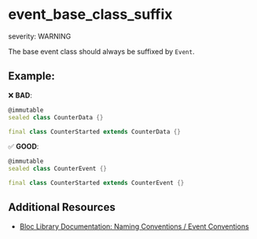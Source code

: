 # event_base_class_suffix

severity: WARNING

The base event class should always be suffixed by `Event`.

## Example:

❌ **BAD**:

```dart
@immutable
sealed class CounterData {}

final class CounterStarted extends CounterData {}
```

✅ **GOOD**:

```dart
@immutable
sealed class CounterEvent {}

final class CounterStarted extends CounterEvent {}
```

## Additional Resources

- [Bloc Library Documentation: Naming Conventions / Event Conventions](https://bloclibrary.dev/naming-conventions/#event-conventions)
